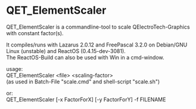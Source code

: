 # QET_ElementScaler

QET_ElementScaler is a commandline-tool to scale QElectroTech-Graphics with constant factor(s).

It compiles/runs with Lazarus 2.0.12 and FreePascal 3.2.0 on Debian/GNU Linux (unstable) and ReactOS (0.4.15-dev-3081).<br>
The ReactOS-Build can also be used with Win in a cmd-window.

usage:<br>
QET_ElementScaler  &lt;file&gt;  &lt;scaling-factor&gt; <br>
(as used in Batch-File &quot;scale.cmd&quot; and shell-script &quot;scale.sh&quot;)

or:<br>
QET_ElementScaler [-x FactorForX] [-y FactorForY] -f FILENAME
